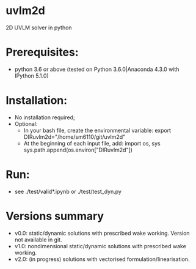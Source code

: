 # uvlm2d
2D UVLM solver in python


# Prerequisites: 
- python 3.6 or above (tested on Python 3.6.0|Anaconda 4.3.0 with IPython 5.1.0)


# Installation:
- No installation required;
- Optional: 
    - In your bash file, create the environmental variable:
    export DIRuvlm2d="/home/sm6110/git/uvlm2d"
    - At the beginning of each input file, add:
    import os, sys
    sys.path.append(os.environ["DIRuvlm2d"])
    

# Run:
- see ./test/valid*.ipynb or ./test/test_dyn.py


# Versions summary
- v0.0: static/dynamic solutions with prescribed wake working. Version not available in git.
- v1.0: nondimensional static/dynamic solutions with prescribed wake working.
- v2.0: (in progress) solutions with vectorised formulation/linearisation.
